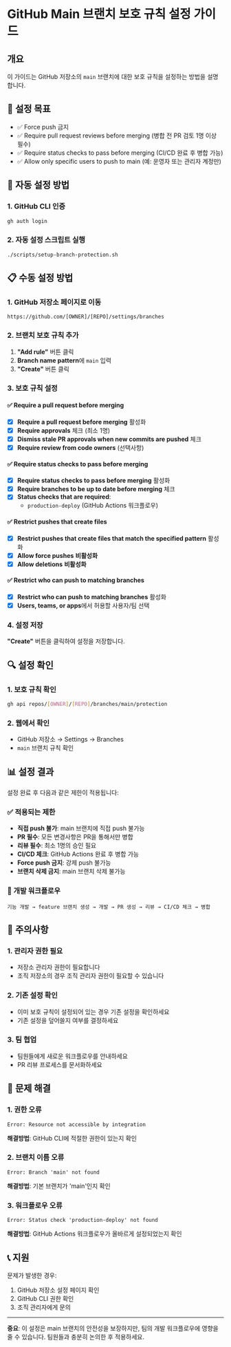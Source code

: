 # GitHub Main 브랜치 보호 규칙 설정 가이드

## 개요

이 가이드는 GitHub 저장소의 `main` 브랜치에 대한 보호 규칙을 설정하는 방법을 설명합니다.

## 🎯 설정 목표

- ✅ Force push 금지
- ✅ Require pull request reviews before merging (병합 전 PR 검토 1명 이상 필수)
- ✅ Require status checks to pass before merging (CI/CD 완료 후 병합 가능)
- ✅ Allow only specific users to push to main (예: 운영자 또는 관리자 계정만)

## 🔧 자동 설정 방법

### 1. GitHub CLI 인증

```bash
gh auth login
```

### 2. 자동 설정 스크립트 실행

```bash
./scripts/setup-branch-protection.sh
```

## 📋 수동 설정 방법

### 1. GitHub 저장소 페이지로 이동

```
https://github.com/[OWNER]/[REPO]/settings/branches
```

### 2. 브랜치 보호 규칙 추가

1. **"Add rule"** 버튼 클릭
2. **Branch name pattern**에 `main` 입력
3. **"Create"** 버튼 클릭

### 3. 보호 규칙 설정

#### ✅ Require a pull request before merging

- [x] **Require a pull request before merging** 활성화
- [x] **Require approvals** 체크 (최소 1명)
- [x] **Dismiss stale PR approvals when new commits are pushed** 체크
- [x] **Require review from code owners** (선택사항)

#### ✅ Require status checks to pass before merging

- [x] **Require status checks to pass before merging** 활성화
- [x] **Require branches to be up to date before merging** 체크
- [x] **Status checks that are required**:
  - `production-deploy` (GitHub Actions 워크플로우)

#### ✅ Restrict pushes that create files

- [x] **Restrict pushes that create files that match the specified pattern** 활성화
- [x] **Allow force pushes** **비활성화**
- [x] **Allow deletions** **비활성화**

#### ✅ Restrict who can push to matching branches

- [x] **Restrict who can push to matching branches** 활성화
- [x] **Users, teams, or apps**에서 허용할 사용자/팀 선택

### 4. 설정 저장

**"Create"** 버튼을 클릭하여 설정을 저장합니다.

## 🔍 설정 확인

### 1. 보호 규칙 확인

```bash
gh api repos/[OWNER]/[REPO]/branches/main/protection
```

### 2. 웹에서 확인

- GitHub 저장소 → Settings → Branches
- `main` 브랜치 규칙 확인

## 📊 설정 결과

설정 완료 후 다음과 같은 제한이 적용됩니다:

### ✅ 적용되는 제한

- **직접 push 불가**: main 브랜치에 직접 push 불가능
- **PR 필수**: 모든 변경사항은 PR을 통해서만 병합
- **리뷰 필수**: 최소 1명의 승인 필요
- **CI/CD 체크**: GitHub Actions 완료 후 병합 가능
- **Force push 금지**: 강제 push 불가능
- **브랜치 삭제 금지**: main 브랜치 삭제 불가능

### 🔄 개발 워크플로우

```
기능 개발 → feature 브랜치 생성 → 개발 → PR 생성 → 리뷰 → CI/CD 체크 → 병합
```

## 🚨 주의사항

### 1. 관리자 권한 필요

- 저장소 관리자 권한이 필요합니다
- 조직 저장소의 경우 조직 관리자 권한이 필요할 수 있습니다

### 2. 기존 설정 확인

- 이미 보호 규칙이 설정되어 있는 경우 기존 설정을 확인하세요
- 기존 설정을 덮어쓸지 여부를 결정하세요

### 3. 팀 협업

- 팀원들에게 새로운 워크플로우를 안내하세요
- PR 리뷰 프로세스를 문서화하세요

## 🔧 문제 해결

### 1. 권한 오류

```
Error: Resource not accessible by integration
```

**해결방법**: GitHub CLI에 적절한 권한이 있는지 확인

### 2. 브랜치 이름 오류

```
Error: Branch 'main' not found
```

**해결방법**: 기본 브랜치가 'main'인지 확인

### 3. 워크플로우 오류

```
Error: Status check 'production-deploy' not found
```

**해결방법**: GitHub Actions 워크플로우가 올바르게 설정되었는지 확인

## 📞 지원

문제가 발생한 경우:

1. GitHub 저장소 설정 페이지 확인
2. GitHub CLI 권한 확인
3. 조직 관리자에게 문의

---

**중요**: 이 설정은 main 브랜치의 안전성을 보장하지만, 팀의 개발 워크플로우에 영향을 줄 수 있습니다. 팀원들과 충분히 논의한 후 적용하세요.
